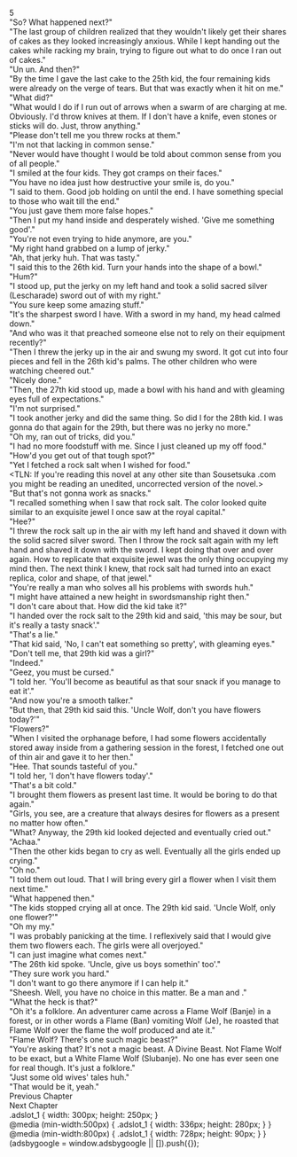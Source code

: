 5<br/>
"So? What happened next?"<br/>
"The last group of children realized that they wouldn't likely get their shares of cakes as they looked increasingly anxious. While I kept handing out the cakes while racking my brain, trying to figure out what to do once I ran out of cakes."<br/>
"Un un. And then?"<br/>
"By the time I gave the last cake to the 25th kid, the four remaining kids were already on the verge of tears. But that was exactly when it hit on me."<br/>
"What did?"<br/>
"What would I do if I run out of arrows when a swarm of <Red Apes> are charging at me. Obviously. I'd throw knives at them. If I don't have a knife, even stones or sticks will do. Just, throw anything."<br/>
"Please don't tell me you threw rocks at them."<br/>
"I'm not that lacking in common sense."<br/>
"Never would have thought I would be told about common sense from you of all people."<br/>
"I smiled at the four kids. They got cramps on their faces."<br/>
"You have no idea just how destructive your smile is, do you."<br/>
"I said to them. Good job holding on until the end. I have something special to those who wait till the end."<br/>
"You just gave them more false hopes."<br/>
"Then I put my hand inside <Storage> and desperately wished. 'Give me something good'."<br/>
"You're not even trying to hide <Storage> anymore, are you."<br/>
"My right hand grabbed on a lump of jerky."<br/>
"Ah, that jerky huh. That was tasty."<br/>
"I said this to the 26th kid. Turn your hands into the shape of a bowl."<br/>
"Hum?"<br/>
"I stood up, put the jerky on my left hand and took a solid sacred silver (Lescharade) sword out of <Storage> with my right."<br/>
"You sure keep some amazing stuff."<br/>
"It's the sharpest sword I have. With a sword in my hand, my head calmed down."<br/>
"And who was it that preached someone else not to rely on their equipment recently?"<br/>
"Then I threw the jerky up in the air and swung my sword. It got cut into four pieces and fell in the 26th kid's palms. The other children who were watching cheered out."<br/>
"Nicely done."<br/>
"Then, the 27th kid stood up, made a bowl with his hand and with gleaming eyes full of expectations."<br/>
"I'm not surprised."<br/>
"I took another jerky and did the same thing. So did I for the 28th kid. I was gonna do that again for the 29th, but there was no jerky no more."<br/>
"Oh my, ran out of tricks, did you."<br/>
"I had no more foodstuff with me. Since I just cleaned up my <Storage> off food."<br/>
"How'd you get out of that tough spot?"<br/>
"Yet I fetched a rock salt when I wished for food."<br/>
<TLN: If you're reading this novel at any other site than Sousetsuka .com you might be reading an unedited, uncorrected version of the novel.><br/>
"But that's not gonna work as snacks."<br/>
"I recalled something when I saw that rock salt. The color looked quite similar to an exquisite jewel I once saw at the royal capital."<br/>
"Hee?"<br/>
"I threw the rock salt up in the air with my left hand and shaved it down with the solid sacred silver sword. Then I throw the rock salt again with my left hand and shaved it down with the sword. I kept doing that over and over again. How to replicate that exquisite jewel was the only thing occupying my mind then. The next think I knew, that rock salt had turned into an exact replica, color and shape, of that jewel."<br/>
"You're really a man who solves all his problems with swords huh."<br/>
"I might have attained a new height in swordsmanship right then."<br/>
"I don't care about that. How did the kid take it?"<br/>
"I handed over the rock salt to the 29th kid and said, 'this may be sour, but it's really a tasty snack'."<br/>
"That's a lie."<br/>
"That kid said, 'No, I can't eat something so pretty', with gleaming eyes."<br/>
"Don't tell me, that 29th kid was a girl?"<br/>
"Indeed."<br/>
"Geez, you must be cursed."<br/>
"I told her. 'You'll become as beautiful as that sour snack if you manage to eat it'."<br/>
"And now you're a smooth talker."<br/>
"But then, that 29th kid said this. 'Uncle Wolf, don't you have flowers today?'"<br/>
"Flowers?"<br/>
"When I visited the orphanage before, I had some flowers accidentally stored away inside <Storage> from a gathering session in the forest, I fetched one out of thin air and gave it to her then."<br/>
"Hee. That sounds tasteful of you."<br/>
"I told her, 'I don't have flowers today'."<br/>
"That's a bit cold."<br/>
"I brought them flowers as present last time. It would be boring to do that again."<br/>
"Girls, you see, are a creature that always desires for flowers as a present no matter how often."<br/>
"What? Anyway, the 29th kid looked dejected and eventually cried out."<br/>
"Achaa."<br/>
"Then the other kids began to cry as well. Eventually all the girls ended up crying."<br/>
"Oh no."<br/>
"I told them out loud. That I will bring every girl a flower when I visit them next time."<br/>
"What happened then."<br/>
"The kids stopped crying all at once. The 29th kid said. 'Uncle Wolf, only one flower?'"<br/>
"Oh my my."<br/>
"I was probably panicking at the time. I reflexively said that I would give them two flowers each. The girls were all overjoyed."<br/>
"I can just imagine what comes next."<br/>
"The 26th kid spoke. 'Uncle, give us boys somethin' too'."<br/>
"They sure work you hard."<br/>
"I don't want to go there anymore if I can help it."<br/>
"Sheesh. Well, you have no choice in this matter. Be a man and <Roast over the burning fire>."<br/>
"What the heck is that?"<br/>
"Oh it's a folklore. An adventurer came across a Flame Wolf (Banje) in a forest, or in other words a Flame (Ban) vomiting Wolf (Je), he roasted that Flame Wolf over the flame the wolf produced and ate it."<br/>
"Flame Wolf? There's one such magic beast?"<br/>
"You're asking that? It's not a magic beast. A Divine Beast. Not Flame Wolf to be exact, but a White Flame Wolf (Slubanje). No one has ever seen one for real though. It's just a folklore."<br/>
"Just some old wives' tales huh."<br/>
"That would be it, yeah."<br/>
Previous Chapter<br/>
Next Chapter <br/>
.adslot_1 { width: 300px; height: 250px; }<br/>
@media (min-width:500px) { .adslot_1 { width: 336px; height: 280px; } }<br/>
@media (min-width:800px) { .adslot_1 { width: 728px; height: 90px; } }<br/>
(adsbygoogle = window.adsbygoogle || []).push({});<br/>
